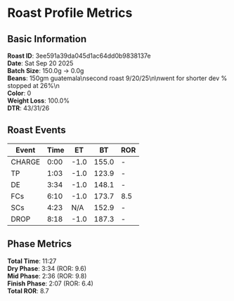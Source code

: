 # Roast Profile Metrics

## Basic Information
**Roast ID**: 3ee591a39da045d1ac64dd0b9838137e  
**Date**: Sat Sep 20 2025  
**Batch Size**: 150.0g → 0.0g  
**Beans**: 150gm guatemala\nsecond roast 9/20/25\n\nwent for shorter dev % stopped at 26%\n  
**Color**: 0  
**Weight Loss**: 100.0%  
**DTR**: 43/31/26  

## Roast Events

| Event | Time | ET | BT | ROR |
|-------|------|----|----|-----|
| CHARGE | 0:00 | -1.0 | 155.0 | - |
| TP | 1:03 | -1.0 | 123.9 | - |
| DE | 3:34 | -1.0 | 148.1 | - |
| FCs | 6:10 | -1.0 | 173.7 | 8.5 |
| SCs | 4:23 | N/A | 152.9 | - |
| DROP | 8:18 | -1.0 | 187.3 | - |

## Phase Metrics
**Total Time**: 11:27  
**Dry Phase**: 3:34 (ROR: 9.6)  
**Mid Phase**: 2:36 (ROR: 9.8)  
**Finish Phase**: 2:07 (ROR: 6.4)  
**Total ROR**: 8.7  
